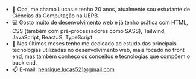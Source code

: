 - 👋 Opa, me chamo Lucas e tenho 20 anos, atualmente sou estudante de Ciências da Computação na UEPB.
- 💻 Gosto muito de desenvolvimento web e já tenho prática com HTML, CSS (também com pré-processadores como SASS), Tailwind, JavaScript, ReactJS, TypeScript.
- 🌱 Nos últimos meses tenho me dedicado ao estudo das principais tecnologias utilizadas no desenvolvimento web, mais focado no front end, mas também conheço os conceitos e tecnologias que compõem o back end.
- 📫 E-mail: henrique.lucas521@gmail.com



<!-- ![Top Langs](https://github-readme-stats.vercel.app/api/top-langs/?username=luketeeeeee&layout=compact&theme=dracula)
<a href="https://github.com/luketeeeeee"/>
<img height="165em" src="https://github-readme-stats.vercel.app/api?username=luketeeeeee&show_icons=true&theme=dracula&include_all_commits=true&count_private=true"/> -->

<!---
luketeeeeee/luketeeeeee is a ✨ special ✨ repository because its `README.md` (this file) appears on your GitHub profile.
You can click the Preview link to take a look at your changes.
--->
